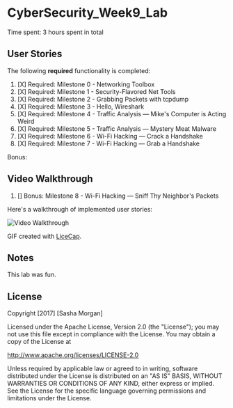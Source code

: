 # CyberSecurity_Week9_Lab

Time spent: 3 hours spent in total 

## User Stories


The following **required** functionality is completed:

1. [X]  Required: Milestone 0 - Networking Toolbox
1. [X]  Required: Milestone 1 - Security-Flavored Net Tools
1. [X]  Required: Milestone 2 - Grabbing Packets with tcpdump
1. [X]  Required: Milestone 3 - Hello, Wireshark
1. [X]  Required: Milestone 4 - Traffic Analysis — Mike's Computer is Acting Weird
1. [X]  Required: Milestone 5 - Traffic Analysis — Mystery Meat Malware
1. [X]  Required: Milestone 6 - Wi-Fi Hacking — Crack a Handshake
1. [X]  Required: Milestone 7 - Wi-Fi Hacking — Grab a Handshake

Bonus:


## Video Walkthrough

1. []  Bonus: Milestone 8 - Wi-Fi Hacking — Sniff Thy Neighbor's Packets

Here's a walkthrough of implemented user stories:

<img src='http://i.imgur.com/oJQ8KOB.gif' title='Video Walkthrough' width='' alt='Video Walkthrough' />

GIF created with [LiceCap](http://www.cockos.com/licecap/).

## Notes
This lab was fun.

## License

Copyright [2017] [Sasha Morgan]

Licensed under the Apache License, Version 2.0 (the "License");
you may not use this file except in compliance with the License.
You may obtain a copy of the License at

http://www.apache.org/licenses/LICENSE-2.0

Unless required by applicable law or agreed to in writing, software
distributed under the License is distributed on an "AS IS" BASIS,
WITHOUT WARRANTIES OR CONDITIONS OF ANY KIND, either express or implied.
See the License for the specific language governing permissions and
limitations under the License.
